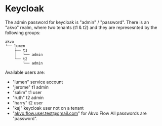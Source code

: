 # Keycloak

The admin password for keycloak is "admin" / "password". There is an
"akvo" realm, where two tenants (t1 & t2) and they are represesnted by
the following groups:

```
akvo
└── lumen
    ├── t1
    │   └── admin
    └── t2
        └── admin
```

Available users are:

- "lumen" service account
- "jerome" t1 admin
- "salim" t1 user
- "ruth" t2 admin
- "harry" t2 user
- "kaj" keycloak user not on a tenant
- "akvo.flow.user.test@gmail.com" for Akvo Flow
All passwords are "password".
